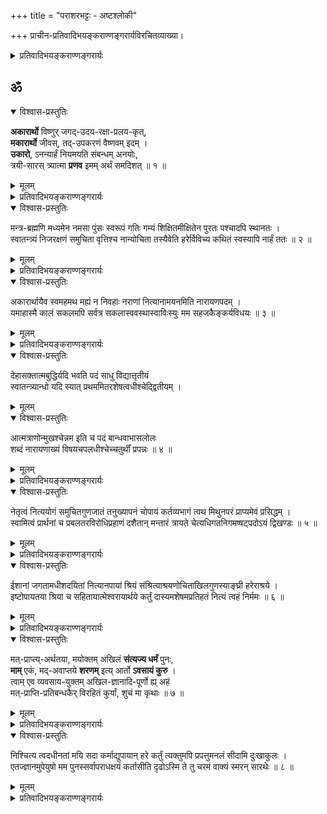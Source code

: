 +++
title = "पराशरभट्टः - अष्टश्लोकी"

+++
प्राचीन-प्रतिवादिभयङ्कराण्णङ्गरार्यविरचितव्याख्या। 

<details><summary>प्रतिवादिभयङ्कराण्णङ्गरार्यः</summary>

वेदान्तदेशिककटाक्षविवृद्धबोधं  
कान्तोपयन्तृमुनिनः करुणैकपात्रम् ।  
वत्सान्ववायम् अनवद्यगुणैर् उपेतं  
भक्त्या भजामि परवादिभयङ्करार्यम् ॥

श्रीपराशरभट्टार्यः  
श्रीरङ्गेशपुरोहितः ।  
श्रीवत्साङ्कसुतः श्रीमान्  
श्रेयसे मेऽस्तु भूयसे ॥

वन्देऽहं घटिकाद्रीशं  
श्रीनिधिं करुणानिधिम् ।  
वाधूलकुलदैवं तं  
सताम् अनवधिं निधिम् ॥

अखिल-चिद्-अचिदीशः श्रीनिवासो दयालुः  
स्व-पद-कमल-युग्म-प्रापकः संश्रितानाम् ।  
निगम-शिखर-गम्यो नित्यम् अ-व्याज-बन्धुर्  
विलसतु मम चित्ते वेङ्कटेशो मुकुन्दः ॥

प्रणम्य देशिकान् सर्वान्  
अष्टश्लोक्या यथाश्रुतम् ।  
अर्थो वैष्णव-दासेन  
बालबोधाय वर्ण्यते ॥

अथ परमकारुणिको भगवान् श्रीपराशरभट्टार्यः  
सकलचेतनोज्जीवनाय सर्ववेदसारतया स्वरूपोपायपुरुषार्थकतया च सदा मुमुक्षुभिरनुसन्धेयस्य रहस्यत्रयस्य सम्प्रदायपरम्पराप्राप्तमर्थं दर्शयितुकामः स्वरूपज्ञानपूर्वकत्वात् अभीष्टोपायप्रवृत्तेः, स्वरूपप्रतिपादनपरं सकलशास्त्ररुचिपरिगृहीतं श्रीमदष्टाक्षरमन्त्रमादौ विवृणोति चतुर्भिः श्लोकैः । अथ द्वाभ्यां द्वयंमूलमन्त्रविवरणरूपं स्वरूपानुरूपोपायपुरुषार्थप्रतिपादनपरं मन्त्ररत्नं, ततो द्वाभ्यां द्वयविवरणरूपं चरमश्लोकं च ।

तत्र सकलवेदसारसङ्ग्रहः प्रणवः, 'प्रणवाद्यास्तथा वेदाः प्रणवे पर्यवस्थिताः । वाङ्मयं प्रणवस्सर्वे तस्मात्प्रणवमभ्यसेत् ।। ‘ओङ्कारप्रभवा वेदा ओङ्कारप्रभवाः स्वराः । ओङ्कारप्रभवं सर्वं जगत् स्थावरजङ्गमम्।। आद्यं तु त्र्यक्षरं ब्रह्म त्रयी यत्र प्रतिष्ठिता । स गुह्योऽन्यस्त्रिवृद्वेदो यस्तं वेद स वेदवित् ।।‘ इत्यादिवचनात् । प्रणवविवरणं मन्त्रशेषः; अकारस्य नारायणपदेन, उकारस्य नमसा, मकारस्य नारपदेन च विशदीकरणात् । मूलमन्त्रविवरणं द्वयम् ; तत्र सङ्ग्रहेणोक्तस्या उपायोपेयस्य द्वये विविच्य प्रतिपादनात् । द्वयविवरणं चरमश्लोकः ; उपायोपेयस्वरूपापेक्षितप्रापकान्तरपरित्यागसर्वपापनिवृत्तय उक्तः तत्राभिधानात्। अतस्सर्वसङ्ग्रहं प्रणवमादौ विवृणोति \-\- अकारार्थो विष्णुरिति ।
</details>

## ॐ
<details open><summary>विश्वास-प्रस्तुतिः</summary>

**अकारार्थो** विष्णुर् जगद्-उदय-रक्षा-प्रलय-कृत्,  
**मकारार्थो** जीवस्, तद्-उपकरणं वैष्णवम् इदम् ।  
**उकारो**, ऽनन्यार्हं नियमयति संबन्धम् अनयोः,  
त्रयी-सारस् त्र्यात्मा **प्रणव** इमम् अर्थं समदिशत् ॥ १ ॥
</details>

<details><summary>मूलम्</summary>

अकारार्थो विष्णुर्जगदुदयरक्षाप्रलयकृत् मकारार्थो जीवस्तदुपकरणं वैष्णवमिदम् ।  
उकारोऽनन्यार्हं नियमयति संबन्धमनयोः त्रयीसारस्त्र्यात्मा प्रणव इममर्थं समदिशत् ॥ १ ॥
</details>

<details><summary>प्रतिवादिभयङ्कराण्णङ्गरार्यः</summary>

जगतां\- लोकानाम्, उदयः – उत्पत्तिः, रक्षा \- संरक्षणं, प्रलयः \- संहारः, तान् करोतीति (जगदुदयरक्षाप्रलयकृत् ) जगदुत्पत्तिस्थितिसंहरकर्तेत्यर्थः । 'यतो वा इमानि भूतानि जायन्ते येन जातानि जीवन्ति, यत्प्रयन्त्यभिसंविशन्ति॥' (तै.भृगु.1-1), 'विष्णोस्सकाशादुद्भूतं जगत् तत्रैव च स्थितम् । स्थितिसंयमकर्ताऽसौ जगतोऽस्य जगच्च सः॥‘ (वि.पु.1-1-31) इत्यादिकमत्र प्रमाणतयानुसन्धेयम् । विष्णुः-विष्लृ-व्याप्तौ इति धातोर्व्युत्पन्नो विष्णुशब्दः व्यापकवस्तुवाची । 'अन्तर्बहिश्च तत्सर्वं व्याप्य नारायणः स्थितः॥' (तै.नारा.2) 'सर्वत्रासौ समस्तं च वसत्यत्रेति वै यतः। ततस्स वासुदेवेति विद्वद्भिः परिपठ्यते ॥‘(वि.पु.1-2-12) इत्यादिकमत्रानुसन्धेयम् । एतादृशो विष्णुरकारार्थः, अकारवाच्य इत्यर्थः । ‘अव-रक्षण गति हिंसादिषु’ इति धातोर्व्युत्पन्नस्य अकारस्य जगत्सृष्ट्यादिकर्ता विष्णुर्वाच्य इति भावः ।

'अ इति ब्रह्म’ , ‘अ इति भगवतो नारायणस्य प्रथमाभिधानम्’ (महाभाष्ये), 'अकारो विष्णुवाचकः', समस्तशब्दमूलत्वादकारस्य स्वभावतः । समस्तवाच्यमूलत्वाद् ब्रह्मणोऽपि स्वभावतः ॥ वाच्यवाचकसम्बन्धस्तयोरर्थात् प्रतीयते॥ (वामनपुराणम्) इत्यादिकमत्रानुसन्धेयम् ।

जीवः – नित्य-मुक्त-बद्धभेदेन त्रिविधचेतनः। मकारार्थः – मकारवाच्य इत्यर्थः। ‘पञ्चविंशोऽयं पुरुषः, पञ्चविंश आत्मा भवति' (यजुरष्टकम् 1.2.47), 'भूतानि च कवर्गेण चवर्गेणेन्द्रियाणि च। टवर्गेण तवर्गेण ज्ञानगन्धादयस्तथा ॥ मनः पकारेणैवोक्तं फकारेण त्वहङ्कृतिः । बकारेण भकारेण महान्प्रकृतिरुच्यते । आत्मा तु स मकारेण पञ्चविंशः प्रकीर्तितः ॥' (पद्मोत्तरपुरणम् 254-25-27), ‘मकारो जीववाचकः’ इत्यादिकमत्रानुसन्धेयम् । वैष्णवम् – विष्णोर्जातम् । इदम् – आत्मवस्तु ।  
तदुपकरणम् \- तस्य विष्णोः जातत्वात् तच्छेषभूतमित्यर्थः । 'सर्वं खल्विदं ब्रह्म,' तज्जलानिति शान्त उपासीत'(छान्दो3-14-1), 'मत्तः सर्वमहं सर्वम्’ इत्यादिकं प्रमाणम् । यद्वा ‘तत् उपकरणं’ इति पदच्छेदः । तत् - मकारवाच्यम्, इदं - चेतनजातं, वैष्णवं – विष्णोस्सम्बन्धि, उपकरणं - शेषभूतम्  
विष्णोश्शेषभूतमित्यर्थः । अथवा मकारार्थः जीवः, तदुपकरणं – तस्य जीवस्य, उपकरणं शेषभूतम्, इदं शुद्धसत्त्व-मिश्रसत्त्व-सत्त्वशून्यभेदेन त्रिविधमचेतनं च, वैष्णवं – विष्णुसंबन्धि, विष्णोश्शेषभूतमित्यर्थः। इति अकारोपरिस्थितलुप्ततादर्थ्यचतुर्थीप्राहेति शेषः । 'पतिं विश्वस्यात्मेश्वरं शाश्वतं शिवमच्युतम् (तै.नारायणोपनिषत्-11), 'स्वत्वमात्मनि सञ्जातं स्वामित्वं ब्रह्मणि स्थितम् । उभयोरेष संबन्धो न परोऽभिमतो मम॥‘ (श्रीविष्णुतत्त्वम्), 'स्वोज्जीवनेच्छा यदि ते स्वसत्तायां स्पृहा यदि । आत्मदास्यं हरेः स्वाम्यं स्वभावं च सदा स्मर ।(विष्णुतत्त्वम्) ‘दासभूतास्स्वतस्सर्वे ह्यात्मानः परमात्मनः । नान्यथा लक्षणं तेषां बन्धे मोक्षे तथैव च ।‘ (हारीतस्मृतिः) इत्यादिकमत्रानुसन्धेयम् ।

**उकारः**  
'तदेवाग्निस्तद्वायुस्तत्सूर्यस्तदु चन्द्रमाः' (तै.नारायणोपनिषत् -2) इत्यादिस्थानप्रमाणेन  
अवधारणार्थक उकारः,  
**अनयोः** - अकारमकारवाच्ययोः परमात्म-जीवात्मनोः,  
**सम्बन्धं** - -शेषशेषिभावरूपसम्बन्धम्,  
**अनन्यार्हम्** – अन्येषां भगवल्-लक्ष्मी-भागवताचार्य-व्यतिरिक्तानाम्,  
**अर्हः** - योग्यः यथा न भवति तथा, नियमयति - अवधारयति । 'ब्रह्माणं शितिकण्ठं च याश्चान्या देवतास्तु स्मृताः । प्रतिबुद्धा न सेवन्ते यस्मात् परिमितं फलम् ।' (भारतम्.मोक्षपर्वम्-116) इत्यादिकमत्रानुसन्धेयम्।

एवं पदार्थमुक्त्वा प्रणवस्वरूपकथनपूर्वकं वाक्यार्थमाह त्रयीति । त्रयीसारः, त्रय्याः \- ऋग्यजुस्सामरूपवेदत्रयस्य, सारः स्थिरांशः त्रीण्यक्षराणि आत्मा स्वरूपं यस्य सः त्र्यात्मा । अकार\-उकार\-मकाररूप इत्यर्थः – प्रणवः \- ओङ्कारः । 'भूरिति ऋग्वेदादजायत, भुव इति यजुर्वेदात्, सुव इति सामवेदात्, तानि शुक्राण्यभ्यतपत्, तेभ्योऽभितप्तेभ्यस्त्रयो वर्णा अजायन्त, अकार उकार मकार इति । तान्येकधा समभवत् तदेतदोमिति ।‘ 'अकारञ्चाप्युकारं च मकारं च प्रजापतिः । वेदत्रयान्निरबृहद्भूर्भुवस्ससुवरितीति च ॥' (मनुस्मृतिः 2-76) इत्यादिकमत्रानुसन्धेयम् । एतादृशः प्रणवः इमं पूर्वोक्तमर्थं चेतनस्य भगवदनन्यार्हशेषत्वरूपमर्थं, समदिशत् सम्यक् प्रत्यपादयदित्यर्थः । 'अकारो विष्णुरित्युक्तो मकारो जीववाचकः । तयोस्तु नित्यसंबन्ध उकारेण प्रकीर्तितः ॥' इत्यादिकमत्रानुसन्धेयम् ।।
</details>



<details open><summary>विश्वास-प्रस्तुतिः</summary>

मन्त्र-ब्रह्मणि मध्यमेन नमसा पुंसः स्वरूपं गतिः गम्यं शिक्षितमीक्षितेन पुरतः पश्चादपि स्थानतः ।  
स्वातन्त्र्यं निजरक्षणं समुचिता वृत्तिश्च नान्योचिता तस्यैवेति हरेर्विविच्य कथितं स्वस्यापि नार्हं ततः ॥ २ ॥
</details>

<details><summary>मूलम्</summary>

मन्त्रब्रह्मणि मध्यमेन नमसा पुंसः स्वरूपं गतिः गम्यं शिक्षितमीक्षितेन पुरतः पश्चादपि स्थानतः ।  
स्वातन्त्र्यं निजरक्षणं समुचिता वृत्तिश्च नान्योचिता तस्यैवेति हरेर्विविच्य कथितं स्वस्यापि नार्हं ततः ॥ २ ॥
</details>

<details><summary>प्रतिवादिभयङ्कराण्णङ्गरार्यः</summary>

(प्रति.) (अवतारिका ) एवं प्रणवं व्याख्यायाथ नमश्शब्दं व्याचष्टेमन्त्रब्रह्मणीति । मन्तारम् \- अनुसन्धातारं, त्रायन्ते \- रक्षन्तीति मन्त्राः । तेषु ब्रह्म मन्त्रब्रह्म, तस्मिन् मन्त्रब्रह्मणि \- मन्त्रश्रेष्ठे, श्रीमदष्टाक्षरे । ‘यथासर्वेषु देवेषु नास्ति नारायणात् परः । तथा सर्वेषु मन्त्रेषु नास्ति चाष्टाक्षरात्परः॥‘ ‘भूत्वोर्ध्वबाहुरद्यात्र सत्यपूर्वं ब्रवीमि वः। हे पुत्रशिष्याः शृणुत नमन्त्रोऽष्टाक्षरात् परः॥’ ‘सर्ववेदान्तसारार्थः संसारार्णवतारकः । गतिरष्टाक्षरोनृणामपुनर्भवकाङ्क्षिणाम्॥’ ‘ऐहलौकिकमैश्वर्यं स्वर्गाद्यं पारलौकिकम् । कैवल्यं भगवन्तं च मन्त्रोऽयं साधयिष्यति॥’ ‘किं तत्र बहुभिर्मन्त्रैः किं तत्रबहुभिर्व्रतैः । नमो नारायणायेति मन्त्रः सर्वार्थसाधकः॥’ ‘ऋचो यजूंषिसामानि तथैवाथर्वणानि च । सर्वमष्टाक्षरान्तःस्थं यच्चान्यदपि वाङ्मयम्॥’ ‘अष्टाक्षरस्तु प्रणवे अकारे प्रणवः स्थितः॥’ इत्यादिकमनुसन्धेयम् ।

मध्ये \- प्रणवनारायणपदयोरन्तराळे भवः मध्यमः, तेन पुरतः अग्रे, ईक्षितेन \- अन्वितेन, प्रणवान्वितेन नमसा सखण्डनमसा, पुंसः । चेतनस्य, स्वरूपं \- शेषत्वरूपस्वरूपं, शिक्षितं \- शोधितं भवति । कथमिति  
चेदुच्यते \-\- ‘ओं नमः’ इति सखण्डनमसः प्रणवान्वये ‘म् आयैव, मः न’ इति योजनायां, जीवः विष्णोरेव शेषभूतः, न स्वात्मनः इत्यर्थबोधनेन स्वशेषत्वनिवृत्त्या स्वरूपं शोधितं भवति । 'योऽन्यथा सन्तमात्मानमन्यथा प्रतिपद्यते । किं तेन न कृतं पापं चोरेणात्मापहारिणा॥’ ‘अनात्मन्यात्मबुद्धिर्या अस्वे स्वमिति या मतिः । 'अविद्यातरुसंभूतं बीजमेतद्विधा स्थितम् इत्यादिकमत्रानुसन्धेयम् । स्थानतः अस्मिन्मन्त्रे नमः इति पदद्वयं तन्त्रोपात्तम्; तत्र एकम् अखण्डम् उपायवाचि ‘नमश्चक्रुः जनार्दनम्’ इत्युपायानुष्ठानप्रकाशकवाक्ये उपायवाचक शरणपदस्थाने नमश्शब्दप्रयोगात्; अन्यत् पुनः सखण्डम् \- स्वार्थत्वनिषेधवाचि; अस्यैव स्थानत्रयान्वयः । एवञ्च सति स्थानतः \- स्वस्थाने, ईक्षितेन\- अन्वितेन, अखण्डनमोऽन्वितेन, (नमसा) सखण्डनमसा, गतिः\- उपायः शिक्षिता । कथमिति चेत् उच्यते ‘नमो नमः रक्षणोपायः-स्वरक्षणे स्वात्मनो न; किन्तु भगवत एवेत्यर्थबोधनेन, स्वरक्षणे स्वान्वयनिवृत्त्या, गतिश्शोधिता भवति। 'अमृतस्यैष सेतुः’(मुण्डकम् 2-2-5), 'भोक्ता भोग्यं प्रेरितारञ्च मत्वा जुष्टस्ततस्तेनामृतत्वमेति’(श्वेताश्वतरम् 1-6) ‘नान्यः पन्था अयनाय विद्यते’,(पुरुषसूक्तम् 17) ‘संसारार्णवमग्नानां विषयाक्रान्तचेतसाम्। विष्णुपोतं विना नान्यत्किञ्चिदस्ति परायणम् ॥’(विष्णुधर्मः 1-59) 'दैवी ह्येषा गुणमयी मम माया दुरत्यया । मामेव ये प्रपद्यन्ते मायामेतां तरन्ति ते ॥’(गीता 7-14) 'संसारसागरं घोरमनन्तक्लेशभाजनम् । त्वामेव शरणं प्राप्य निस्तरन्ति मनीषिणः॥’(जितन्ते 1-4) इत्यादिकमत्रानुसन्धेयम् ।

पश्चात् अन्ते, ईक्षितेन अन्वितेन, काकाक्षिन्यायेन नारायणपदान्वितेन नमसा सखण्डनमसा, गम्यं प्राप्यं, शिक्षितम् । कथमिति चेत्; उच्यते 'नारायणाय नमः इति सखण्डनमसो नारायणपदान्वये, 'नारायणाय सर्वशेषिणे श्रीमते विष्णवे एव सकलविधकैङ्कर्याणि करवाणि; मः न \- मदर्थं न करवाणि इत्यर्थबोधनेन कैङ्कर्ये स्वार्थत्वनिवृत्त्या, गम्यं शोधितं भवति । 'ब्रह्मविदाप्नोति परं',(तै.आ 1) 'सोऽश्नुते सर्वान् कामान् सह ब्रह्मणा विपश्चिता इति,(तै.आ 1) 'एतत्साम गायन्नास्ते’(तै.भृगु. 10-5) 'येन येन धाता गच्छति तेन सह गच्छति'(परमसंहिता) 'छाया वा सत्वमनुगच्छेत्’(परमसंहिता) । 'भवांस्तु सह वैदेह्या गिरिसानुषु रंस्यताम् ।अहं सर्वं करिष्यामि जाग्रतस्स्वपतश्च ते॥'(रामा.अयो.32.27) 'बद्धाञ्जलिपुटा हृष्टा नम इत्येव वादिनः’।(भा.मोक्षपर्व.264.40) इत्यादिकमत्रानुसन्धेयम्। अनेन स्वरूपोपायपुरुषार्थाश्शोधिता इति भावः।

शिक्षणफलमाह \- स्वातन्त्र्यमित्यादि । स्वतन्त्रस्य भावः स्वातन्त्र्यम् स्वाधीनत्वम् । तस्य स्वतत्रत्वेन वेदान्तप्रसिद्धस्य। हरेः 'हञ्-हरणे इतिधातुः । सर्वं स्वार्थतया हरतो विष्णोरेव उचितम् , अन्योचितं न – अन्येषां भगवद्व्यतिरिक्तानाम्, उचितम्-अर्हम् न, अत्र 'सर्वस्य वशी.... सर्वस्येशानः’ ( बृहदारण्यका 6-4-2), ‘सोक्षरः परमः स्वराट्’ ( तै.नारा.2-26) ‘न तस्येशे कश्चन तस्य नाम महद्यशः' (तै.नारा.2-10), 'तमीश्वराणां परमं महेश्वरं तं देवतानां परमं च दैवतम् ’ ( श्वेताश्वतरम् 6–7) ‘रुद्रं समाश्रिता देवा रुद्रो ब्रह्माणमाश्रितः।ब्रह्म मामाश्रितो राजन् नाहं कञ्चिदुपाश्रितः’ इत्यादिकमत्रानुसन्धेयम् ।

निजञ्च तत् रक्षणञ्च\- निजरक्षणम्, चेतनसंरक्षणं इत्यर्थः । (तस्य)सर्वरक्षकत्वेन वेदान्तप्रसिद्धस्य । हरेः \- 'हरिर्हरति पापानि’ इत्युक्तरीत्या स्वाश्रितपापनिवर्तकस्य विष्णोरेव उचितं , अन्योचितं न । ‘येन जातानि जीवन्ति’ (तै.भृगु.1) ‘एष सर्वेश्वरः एष भूताधिपतिः, एष भूतपालः ( भृहदारण्यकम् 6-4-22) 'लक्ष्म्या सह हृषीकेशो देव्या कारुण्यरूपया ।

रक्षकस्सर्वसिद्धान्ते वेदान्तेषु च गीयते ॥' (लक्ष्मीतन्त्रम्) इत्यादिकमत्रानुसन्धेयम्।  
समुचिता – सम्यगुचिता \- शेषत्वस्वरूपानुगुणा, वृत्तिः व्यक्तचतुर्त्युक्तकैङ्कर्यञ्च, तस्य  
सर्वशेषित्वेन वेदान्त\-प्रसिद्धस्य । हरेः\- सर्वं स्ववशे कुर्वतो विष्णोरेवोचिता; अन्योचितं न । 'स कारणं करणाधिपाधिपो न चास्य कश्चिज्जनिता न चाधिपः'(श्वेताश्वत.6-9), 'सर्वेषु देशकालेषु सर्वावस्थासु चाच्युत । किङ्करोऽस्मि हृषीकेश भूयो भूयोऽस्मि किङ्करः॥ इत्यादिकमत्रानुसन्धेयम्। इति-इत्थम्, विविच्य - विभज्य, कथितं-प्रोक्तम्; स्थानत्रयान्वित सखण्डनमसा प्रतिपादितमित्यर्थः । प्रधानार्थमाह स्वस्यापीति । ततः-तस्मात् कारणात्; स्वातन्त्र्यादित्रयस्य भगवत एवोचितत्वादित्यर्थः । स्वस्यापि - परमात्मनः, स्वस्य च, नार्हं - नोचितम्; स्वातन्त्र्यादित्रयमुभयसाधारणं न भवतीत्यर्थः । अत्र, 'अहमपि मम न; भगवत एवाहमस्मि', 'याः काश्चन कृतयो मम न भवन्ति, तासु ममता नास्ति, भगवत एव ताः 'नाहं मम स्वतन्त्रोऽहं नास्मीत्यस्यार्थ उच्यते । न मे देहादिकं वस्तु स शेषः परमात्मनः ॥(भगवच्छास्त्रम्) ‘द्व्यक्षरस्तु भवेन्मृत्युः त्र्यक्षरं ब्रह्मणः पदम् । ममेति द्व्यक्षरो मृत्युः न ममेति च शाश्वतम् ॥ (भारतम् शान्ति. 24-22) इत्यादिकमत्रानुसन्धेयम् । तथा चानन्यार्हशेषत्व-अनन्यशरणत्व अनन्यभोग्यत्वरूपमाकारत्रयं फलितमिति भावः ॥
</details>


<details open><summary>विश्वास-प्रस्तुतिः</summary>

अकारार्थायैव स्वमहमथ मह्यं न निवहाः नराणां नित्यानामयनमिति नारायणपदम् ।  
यमाहास्मै कालं सकलमपि सर्वत्र सकलास्ववस्थास्वाविःस्युः मम सहजकैङ्कर्यविधयः ॥ ३ ॥
</details>

<details><summary>मूलम्</summary>

अकारार्थायैव स्वमहमथ मह्यं न निवहाः नराणां नित्यानामयनमिति नारायणपदम् ।  
यमाहास्मै कालं सकलमपि सर्वत्र सकलास्ववस्थास्वाविःस्युः मम सहजकैङ्कर्यविधयः ॥ ३ ॥
</details>

<details><summary>प्रतिवादिभयङ्कराण्णङ्गरार्यः</summary>

(प्रति०) इत्थम् श्लोकद्वयेन प्रणवनमसी व्याख्याय, अथ स्वानुसन्धानेन तदर्थानुवादपूर्वकं नारायणपदार्थमाह – ‘अहम्, अकारार्थायैव \- अकारवाच्यस्य विष्णवे एव; स्वम् – शेषभूतः’, इति प्रणवार्थानुवादः । ‘अथ\-अनन्तरम्, अहं मह्यं न मम शेषभूतो न भवामि इति नमश्शब्दार्थानुवादः। नारायणपदम् \- 'रिङ्\-क्षये इति धातोर्व्युत्पन्नः रशब्दः क्षयिष्णुवाची । राः क्षयिष्णवो न भवन्ति इति नराः\-नित्याः। नराणां समूहाः नाराः। ते च ज्ञानानन्दामलत्वादयः, ज्ञानशक्त्यादयः, वात्सल्यसौशील्यादयश्च। दिव्यात्मगुणाः, दिव्यमङ्गलविग्रहः,कान्तिसौकुमार्यादयः,दिव्यमङ्गलविग्रहगुणाः,दिव्यभूषणानि, दिव्यायुधानि, दिव्यमहिष्यः, नित्यसूरयः, छत्रचामरादि\-परिचरणसाधनानि, द्वारपालकाः, गणाधिपाः, मुक्ताः, परमाकाशः, मूलप्रकृतिः, बद्धात्मानः, कालः, महदादिविकाराः, अण्डानि, अण्डान्तर्गतदेवादिपदार्थाश्च । अत्र ज्ञानादिकालान्ताः स्वरूपतो नित्याः। महदादयः प्रवाहतो नित्याः । स्वरूपतो नित्यं नाम सत्त्वे सति, उत्पत्तिविनाशात्यन्ताभावत्वम् । प्रवाहतो नित्यं नाम उत्पत्तिविनाशयोगित्वे सत्येव पूर्वनामरूपानन्यथा\-\-भाववत्त्वम् । अयनम् \- ‘इण-गतौ’ इत्यस्माद्धातोः उत्पन्नः अयनशब्दः, ईयते इत्ययनमिति कर्मणि व्युत्पत्त्या प्राप्यवाची । ईयते अनेन इति करणव्युत्पत्त्या प्रापकवाची । इयन्त्यस्मिन्नित्ययनम् इत्यधिकरणव्युत्पत्त्या आधारवाची। नाराणामयनं प्राप्यं प्रापकमाधारश्च नारायणः इति तत्पुरुषः। अनेन परत्वं फलितम् । नाराः अयनम् आधारो यस्य सः नारायणः इति बहुव्रीहिः । अनेन अन्तर्यामित्वसौलभ्ये फलिते । ईदृशं नारायणपदं नराणां नित्यानां, निवहाः-समूहाः, अयनम्-प्राप्यम्, प्रापकम्, आधारश्च इति, यम्-विष्णुम्, आह । अत्र बहुव्रीहिसमासे ‘यस्य’ इति शेषपूरणम् । तत्पुरुषसमासे ‘निवहाः’ इत्यत्र – ‘निवहानाम्’ इति विभक्तिपरिणामः कार्यः । 'अन्तःप्रविष्टश्शास्ता जनानां सर्वात्मा' (तै.आर.3-2), 'अन्तर्बहिश्च तत्सर्वं व्याप्य नारायणः स्थितः' (तै.ना.11), 'यस्मिन् द्यौः पृथिवी चान्तरिक्षमोतं प्रोतं मनस्सह प्राणैश्च सर्वैः'(मुण्ड.2-2-4), ‘ईश्वरस्सर्वभूतानां हृद्देशेऽर्जुन तिष्ठति । भ्रामयन् सर्वभूतानि यन्त्रारूढानि मायया॥, (गीता.18-61) 'सर्वस्य चाहं हृदि सन्निविष्टः मत्तः स्मृतिर्ज्ञानमपोहनं च (गीता.15-15)प्रोतं सूत्रे मणिगणा इव’ (गीता.7-7), 'नारस्त्विति सर्वपुंसां समूहः परिकीर्तितः । गतिरालम्बनं तस्य तेन नारायणः स्मृतः’ (पाद्मोत्तरम्), ‘नारो नराणां सङ्घातस्तस्याहमयनं गतिः’ । तेनास्मि मुनिभिर्नित्यं नारायण इतीरितः ॥ नराज्जातानि तत्त्वानि नाराणीति विदुर्बुधाः। तान्येव चायनं तस्य तेन नारायणः स्मृतः॥‘ आपो नारा , प्रोक्ता आपो वै नरसूनवः । तान्येव चायनं तस्य तेन नारायणः स्मृतः ॥', 'ज्ञानादयो गुणा रूपं लक्ष्मीर्नित्यानपायिनी । भूमिनीलादयो देव्या शेषाद्या नित्यसूरयः ॥ तद्धाम परमं कालः पुरुषः प्रकृतिस्तथा । महदादिधरान्तानि सप्त चावरणान्यपि । ब्राह्ममण्डं तदन्तस्था लोकाश्च सचराचराः । एवमण्डान्यनन्तानि तत्सर्वं नारमुच्यते । नाराणामयनं वासः ते च तस्यायनं सदा । परमा च गतिस्तेषां नाराणामात्मनां सदा ॥ अतो नारायणो नाम हेतुभिर्दर्शितः परः।‘ इत्यादिकमत्रानुसन्धेयम् । अस्मै - नारायणाय, सकलं कलं - सर्वेषु कालेषु, अत्यन्तसंयोगे द्वितीया। सर्वत्र - सर्वेषु देशेषु, सकलास्ववस्थासु - स्थितिगमनशयनादिसकलदशास्वपि, मम - स्वरूपज्ञानवतो मे, सहजकैङ्कर्यविधयः - सह जायन्ते इति सहजाः, स्वाभाविकाः. किङ्करस्य कर्माणि - कैङ्कर्याणि; तेषां विधयः – अनुष्ठानानि । अविःस्युः-अविद्याकर्मादिरूपप्रतिबन्धकनिवृत्तौ सत्याम् आविर्भवन्तीत्यर्थः'सर्वावस्थोचिताशेषशेषतैकरतिस्तव। भवेयं पुण्डरीकाक्ष त्वमेवैवं कुरुष्व माम्॥' इत्यादिकमत्रानुसन्धेयम् ॥ ( श्रीरङ्गगद्ये उदाहृतः कश्चित् ऐतिहासिकः श्लोकः ) तथा च प्रणवे शेषत्वम्, नमसि पारतन्त्र्यम्, नारायणपदे कैङ्कर्यं च उक्तमिति भावः ॥
</details>



<details open><summary>विश्वास-प्रस्तुतिः</summary>

देहासक्तात्मबुद्धिर्यदि भवति पदं साधु विद्यात्तृतीयं   
स्वातन्त्र्यान्धो यदि स्यात् प्रथममितरशेषत्वधीश्चेद्द्वितीयम् ।  
</details>

<details><summary>मूलम्</summary>

देहासक्तात्मबुद्धिर्यदि भवति पदं साधु विद्यात्तृतीयं   
स्वातन्त्र्यान्धो यदि स्यात् प्रथममितरशेषत्वधीश्चेद्द्वितीयम् ।  
</details>


<details open><summary>विश्वास-प्रस्तुतिः</summary>

आत्मत्राणोन्मुखश्चेन्नम इति च पदं बान्धवाभासलोलः   
शब्दं नारायणाख्यं विषयचपलधीश्चेच्चतुर्थीं प्रपन्नः ॥ ४ ॥
</details>

<details><summary>मूलम्</summary>

आत्मत्राणोन्मुखश्चेन्नम इति च पदं बान्धवाभासलोलः   
शब्दं नारायणाख्यं विषयचपलधीश्चेच्चतुर्थीं प्रपन्नः ॥ ४ ॥
</details>

<details><summary>प्रतिवादिभयङ्कराण्णङ्गरार्यः</summary>


(प्रति०) एवं श्लोकत्रयेण मन्त्रार्थान् प्रदर्श्य, अथ प्रपन्नस्यप्रामादिकदेहात्मभ्रमादिदोषप्रसङ्गाय तदनुसन्धानम् आवश्यकमित्याशयेनाह । (देहेति) प्रपन्नः \- शरणागतः, देहे – शरीरे, आसक्ता \- लग्ना आत्मेति बुद्धिः यस्य सः, देहासक्तात्मबुद्धिः \- देहात्मभ्रमवान्, भवति यदि \- स्याच्चेत्, तदा (तृतीयं पदम्) अत्र पदशब्दः तदर्थपरः ‘वेदवित्’ इत्याद्यौ वेदशब्दवत् । तृतीयम् \- प्रणवे तृतीयं पदम् । ‘मन\-ज्ञाने’, ‘मदि\-हर्षे’, ‘मनु\-अवबोधने’, ‘मसि\-परिमाणे’ इति धातुभ्यो व्युत्पन्नम् । जडत्वा\-चेतनत्व\-स्थूलत्व\- दुःखरूपत्वादि विशिष्ट\-देहविलक्षण\-ज्ञानानन्दस्वरूपत्व\-ज्ञानानन्दगुणकत्वाणुत्वविशिष्टवस्तुप्रतिपादकं मकारम् । साधु \- सम्यक् । विद्यात् \- जानीयात्; सदा अनुसन्दधीतेत्यर्थः। तथा च, मकारार्थानुसन्धानेन आत्मस्वरूपस्य देहादिविलक्षणत्वप्रतीत्या, देहात्मभ्रमो निवर्तते इति भावः। स्वातन्त्र्यान्धः \-स्वातन्त्र्येण स्वाधीनताबुद्ध्या, अन्धः तिरोहितभगवच्छेषत्वस्वरूपः । स्याद्यदि \- तदा, प्रथमम् \- प्रणवे आद्यं पदम् । 'अव-रक्षणगतिहिंसादिषु इति धातोर्व्युत्पन्नम् । सर्वकारणत्व-सर्वरक्षकत्व-सर्वसंहारकत्व-लक्ष्मीपतित्व-  
सर्वशेषित्व-सर्वकल्याणगुणात्मकत्वविशिष्ट-विष्णुप्रतिपादकं, लुप्ततादर्थ्यचतुर्थीकम्, अकारम् ।(साधु विद्यात्) तथा च अकारार्थानुसन्धानेन, 'सर्वप्रकारेणापि भगवतः शेषित्वम्, स्वस्य तच्छेषत्वम्’ इति प्रतीत्या,  
स्वात्मैकशेषत्वरूप-स्वातन्त्र्यभ्रमो निवर्तत इति भावः ।

इतरशेषत्वधीश्चेत् इतरेषाम् भगवल्लक्ष्मीभागवताचार्यव्यतिरिक्तानाम्, शेषः \- इतरशेषः, तस्य भावः तत्त्वम्; तस्मिन् धीः\-बुद्धिः यस्य सः, तथोक्तश्चेत्; तदा, द्वितीयम् \- प्रणवे द्वितीयम्, अवधारणार्थकम्, अकारान्वितम् उकारम् । साधु विद्यात्, तथा च, उकारार्थानुसन्धानेन, परमात्मजीवात्मनोः शेषशेषिभावरूप- -सम्बन्धस्यानन्यार्ह--तत्वप्रतीत्या, इतरशेषत्वभ्रमो निवर्तत इति भावः ।

किञ्च, आत्मत्राणोन्मुखः – आत्मनः\-स्वस्य, त्राणे\-रक्षणे, उन्मुखः\-उद्युक्तः, साधनान्तरानुष्ठानदृष्टिः स्याच्चेत् । तदा, नम इति पदम् अनन्यशरणत्वप्रतिपादकं सखण्डनमोऽन्वितम् अखण्डनमःपदम्, साधु विद्यात् तथा च नमः\-पदार्थानुसन्धानेन, ‘भगवानेव मम रक्षकः, नाहम्’ इति प्रतीत्या, साधनान्तरेभ्यो निवर्तत इति भावः । (बान्धवाभासलोलः) – बन्धव एव बान्धवाः, बान्धवा इव आभासन्ते प्रतीयन्ते इति बान्धवाभासाः, आपद्यरक्षकाः, सम्बन्धि सर्वस्वापहारिणः, शरीरसम्बन्धिनः, तेषु लोलः आसक्तश्चेत् तदा, नारायणाख्यम् नारायण इति आख्या\-प्रसिद्धिः यस्य तम्, शब्दम् \- तत्पुरुषसमासे कर्मिणि व्युत्पन्नेन अयन पदेन, 'माता पिता भ्राता निवासश्शरणं सुहृद्गतिर्नारायणः'(सुबाल-6) इत्याद्युक्तरीत्या भगवतो निरुपाधक-सकलविध-- -बन्धुत्वप्रभृतिसर्वविधप्राप्यत्वप्रतिपादकं नारायणशब्दम्। साधु विद्यात्, तथा च, नारायणशब्दार्थानुसन्धानेन, 'मम भगवानेव निरुपाधिकसकलविधबन्धुः, अन्ये सोपाधिका बान्धवाः इति प्रतीत्या देहानुबन्धिसोपाधिक- -बान्धवाभासेषुलौल्यं निवर्तत इति भावः ।

विषयचपलधीश्चेत् \- विषयेषु विहितनिषिद्धभेदभिन्नेषु शब्दस्पर्शादिषु, चपला\-साभिलाषा, धीः\-बुद्धिः, यस्य सः, तथोक्तश्चेत् , तदा, चतुर्थीम् \- नारायणपदोपरि स्थिताम्, गुणानुभवजनितप्रीतिकारिताशेषाव-  
स्थोचिताशेष-शेषतैकरतिरूपनित्यनिरवद्यनिरतिशयभोग्यभगवत्कैङ्कर्यप्रार्थना-प्रकाशिकाम्, सखण्ड-नमः पदान्विताम्, व्यक्तचतुर्थीम् । साधु विद्यात् तथा च, व्यक्तचतुर्थ्यर्थानुसन्धानेन, 'तदुक्तं कैङ्कर्यं भगवत एव, न मम’ इति नमसा स्वात्मपरमात्मोभयातिशयाधानयोग्येऽपि कैङ्कर्ये स्वार्थत्वे निराकृते, केवलं  
स्वार्थतया अत्यन्तस्वरूपविरुद्धस्य विषयान्तरस्य निवृत्तिः कैमुतिकन्यायसिद्धेति भगवदेकातिशयाधायक\- -कैङ्कर्येतरभोगराहित्यलक्षणानन्यभोग्यत्वस्य अर्थात्प्रतीत्या, तदितरसुकलवस्तुजनकपरिणतिविरह दुःखबहुळ-  
चञ्चलहेयसकलविषयविमुखो भवतीति भावः । 'प्राप्यस्य ब्रह्मणो रूपं प्राप्तुश्च प्रत्यगात्मनः । प्राप्त्युपायं फलं प्राप्तेस्तथा प्राप्तिविरोधि च ॥ वदन्ति कला वेदास्सेतिहासपुराणकाः । मुनयश्चमहात्मानो वेदवेदान्तपारगाः॥'(वृद्धहारीतस्मृतिः 8-141) इत्युक्तप्रकारेण सकलवेदशस्त्राणामर्थपञ्चकप्रतिपादकत्वात् तत्सङ्ग्रहे मूलमन्त्रेऽपि 'प्रणवेन जीवस्वरूपम्, अखण्डनमसा उपायस्वरूपम्, सखण्डनमसि षष्ठ्यन्तमकारेण विरोधिस्वरूपम्, नरायणेन परस्वरूपम्, व्यक्तचतुर्थ्या फलस्वरूपम्’ इत्येवमर्थपञ्चकप्रतिपादनं वेदितव्यम् । 'पिता च रक्षकश्शेषी भर्ता ज्ञेयो रमापतिः । स्वाम्याधारो ममात्मा च भोक्ता चाद्यमनूदितः॥'(नवविधसम्बन्धाख्यरहस्यग्रन्थः) इत्युक्तप्रकारेण कारणत्ववाचिना अकारेण पितृत्वम्, रक्षकत्ववाचिना अकारेण रक्षकत्वम्, लुप्तचतुर्थ्या अर्थाच्छेषत्वप्रतिव्याख्यात्रययुता व्यक्तचतुर्थ्या फलस्वरूपम् इत्येवमर्थपञ्चकप्रतिपादनं  
परस्वरूपम्, सम्बन्धितया शेषित्वम्, अनन्यार्हत्ववाचिना उकारेण भार्यात्वप्रतिसम्बन्धितया भर्तृत्वम्, ज्ञातृत्ववाचिना मकारेण तत्प्रतिसम्बन्धितया ईश्वरज्ञेयत्वम्, नारायणपदे तत्पुरुषसमासेन स्वामित्वम्, आधारत्वञ्च, बहुव्रीहिसमासेन अन्तर्यामित्वरूपमात्मत्वम्, व्यक्तचतुर्थ्या कैङ्कर्यरूपभोगे नमसा स्वात्मनो भोक्तृत्वनिरासेन अर्थात् भोक्तृत्वं भगवत एवोक्तम् – इत्येवं मूलमन्त्रे नवविधसम्बन्धाः, प्रतिपादिता इति वेदितव्यम्, विस्तरस्तु प्राचीननिबन्धनेषु द्रष्टव्यः ॥
</details>


<details open><summary>विश्वास-प्रस्तुतिः</summary>

नेतृत्वं नित्ययोगं समुचितगुणजातं तनुख्यापनं चोपायं कर्तव्यभागं त्वथ मिथुनपरं प्राप्यमेवं प्रसिद्धम् ।  
स्वामित्वं प्रार्थनां च प्रबलतरविरोधिप्रहाणं दशैतान् मन्तारं त्रायते चेत्यधिगतनिगमष्षट्पदोऽयं द्विखण्डः ॥ ५ ॥
</details>

<details><summary>मूलम्</summary>

नेतृत्वं नित्ययोगं समुचितगुणजातं तनुख्यापनं चोपायं कर्तव्यभागं त्वथ मिथुनपरं प्राप्यमेवं प्रसिद्धम् ।  
स्वामित्वं प्रार्थनां च प्रबलतरविरोधिप्रहाणं दशैतान् मन्तारं त्रायते चेत्यधिगतनिगमष्षट्पदोऽयं द्विखण्डः ॥ ५ ॥
</details>

<details><summary>प्रतिवादिभयङ्कराण्णङ्गरार्यः</summary>

(प्रति०) एवं चतुश्लोक्या मूलमन्त्रं व्याख्याय, अथ तद्विवरणभूतम्, आचार्यरुचिपरिगृहीतम् अनुष्ठानप्रकाशकं मन्त्ररत्नं श्लोकद्वयेन व्याचक्षाणस्तत्र प्रथमश्लोकेन तस्य पदार्थानाह\- नेतृत्वमिति।

‘णीञ्\-प्रापणे इति धातुः। नयतीति नेत्री, तस्याः भावः\- नेतृत्वम् । पुरुषकारत्वम्। अयं श्रीशब्दार्थः ‘आकिञ्चन्यैकशरणाः केचिद्भाग्याधिकाः पुनः। मत्पादाम्भोरुहद्वन्द्वं प्रपद्य प्रीतमानसाः।। लक्ष्मीं पुरुषकारत्वे वृतवन्तो वरानन।'(पाञ्चरात्रम्) इत्यादिकमत्रानुसन्धेयम् । नित्ययोगम् \- नित्यश्चासौ योगश्च \-नित्ययोगः; तं नित्ययोगम् \- नित्यसंश्लेषम् । अयं मतुप् प्रत्ययार्थः। 'नित्यैवैषा जगन्माता विष्णोः श्रीरनपायिनी'(विष्णुपुराणम् 1-8-17), 'मम सर्वात्मभूतस्य नित्यैवैषाऽनपायिनी इत्यादिकमत्रानुसन्धेयम् । समुचितगुणजातम् - सम्यगुचिताः समुचिताः; आश्रयणोचिताः इत्यर्थः। ते च ते गुणाश्च; तेषां जातम् समूहम्। आश्रयणसौकर्यापादकाश्रितकार्यापादक-वात्सल्य-स्वामित्व-सौशील्य-सौलभ्य- ज्ञान-शक्ति-पूर्ति- प्राप्तिगुणसमूहम् इत्यर्थः। अयं नारायणशब्दार्थः।

तत्र वात्सल्यं \- दोषभोग्यत्वम् । स्वामित्वं – स्वव्यतिरिक्तवस्तुषु स्वकीयत्वाभिमानः। सौशील्यम्\- महतो मन्दैस्सह नीरन्ध्रेण संशलेष\- स्वभावत्वम्। सौलभ्यं \- सकलमनुजनयनविषयत्वम्। एते चत्वारो गुणाः  
आश्रयणसौकर्यापादकाः। ज्ञानं\- चेतनस्य निवर्तनीयानिष्ट\-प्रापणीयेष्ट\-परिज्ञानोपयोगी, सर्वदा सर्वविषयापरोक्षा वभासः। शक्तिः–नित्यसंसारिणो नित्यसूरिपरिषत्सङ्घटनोपयोग्यघटितघटनासामर्थ्यम्। पूर्तिः अवाप्तसमस्त\- \-कामत्वम् । ओराप्तिः – निरुपाधिकशेषत्वरूपसम्बन्धः ।‘शेषित्वं नाम स्वशेषभूतसमस्तवस्त्वाहितातिशया\- \-धायकत्वम् इति, तस्य स्वामित्वाद्भेदः । एते चत्वारो गुणाः आश्रितकार्यापादकाः । तनुख्यापनम् तनोः\- दिव्यमङ्गळविग्रहस्य, ख्यापनं\- प्रकाशनञ्च। चरणशब्दः तनूपलक्षक इत्यर्थः । अयं चरणशब्दार्थः अवाप्त-एते चत्वारो गुणाः विदधाति पूर्वं यो वै वेदांश्च प्रहिणोति तस्मै। तं हि देवमात्मबुद्धिप्रसाद 'मामेकञ्च श्रिया युक्तं भक्तियुक्तो नरोत्तमः। द्वयेन मन्त्ररत्नेन मत्प्रियेण वाचकः॥' इत्यादिकमत्रानुसन्धेयम् । कर्तव्यभागं तु-कर्तुं योग्यः कर्तव्यः, स चासौ भागश्च, तम् अध्यवसायात्मकम्, अधिकारिचेतनकर्तव्यांशं च । अयं ‘प्रपद्ये’ इत्यस्यार्थः।

अथ इति \- उत्तरखण्डव्याख्यानारम्भे । मिथुनपरं \- मिथुनं, परं प्रधानं यस्य, तत् मिथुनपरम्, लक्ष्मी\- \-नारायणाख्यद्वन्द्वरूपमित्यर्थः। अथ वा, मिथुनं च तत्परं चेति कर्मधारयः; मिथुनं \- लक्ष्मीनारायणरूपं, परम् \- प्राप्यान्तरादुत्कृष्टमित्यर्थः। एवम् \- मिथुनपरत्वेन प्रसिद्धम्। 'भवांस्तु सह वैदेह्या गिरिसानुषु रंस्यताम् । अहं सर्वं करिष्यामि जाग्रतस्स्वपतश्च ते ॥‘(रामा.अयो. 31-27) इत्यादि प्रमाणसिद्धम् । प्राप्यम् -प्राप्तुं योग्यम्- गम्यम्। अयम् उत्तरखण्डस्थ-श्रीमच्छब्दार्थः । स्वामित्वं - शेषित्वम्। अयं नारायणशब्दार्थः । प्रार्थनां – सर्वदेश-सर्वकाल-सर्वावस्थोचित-सकलविधकैङ्कर्याणि करवाणीत्येवंरूपां कैङ्कर्यप्रार्थनाम् । अयं चतुर्थ्यर्थः । प्रबलतरविरोधिप्रहाणम् – अतिशयेन प्रबलौ प्रबलतरौ, तौ च तौ विरोधिनौ च, प्रबलतरविरोधिनौ । 'अहं भोक्ता, ममायं भोगः इत्येवंरूपाहङ्कारममकारौ। तयोः प्रहाणम् सवासनानिवृत्तिञ्च। अयं, नमश्शब्दार्थः। अत्र अविद्याकर्मवासनारुचिप्रकृतिसम्बन्धनिवृत्तिरप्यसिद्धा; तया विना उक्ताहङ्कारममकारनिवृत्तेरसम्भवात् ।

एतान् \- पूर्वोक्तान्, दश दशसंख्याकान् अर्थान्, मन्तारम् अनुसन्धातारम्, त्रायते च रक्षत्येव इति। षट्पदः \- षट् पदानि यस्य स तथोक्तः। अनेन पूर्वखण्डे 'श्रीमन्नारायण’ इत्येतत्सम्बुद्ध्यन्तं पृथक्पदमिति पक्षोऽपि निरस्तः। तदानीं 'तव’ इत्यध्याहारप्रसङ्गात् । द्विखण्डः – द्वौ खण्डौ\- अंशौ यस्य सः, द्विखण्डः \- द्विवाक्यः। अनेन प्रणवं विनापि मन्त्ररत्नस्य वाक्यद्वयात्मकत्वेन द्वयत्वं सूचितम् । अयम् द्वयाख्यो मन्त्रः। अधिगतनिगमः \- अधिगतः \- प्राप्तः, निगमः \- वेदः येन सः अधिगतनिगमः, कठवल्याद्युपनिषत्\- \-प्रतिपाद्य इत्यर्थः । तथा च श्रूयते कठवल्यां\- 'सत्यं तद्द्वयं सकृदुच्चारो भवति’ इति। एतद्द्वयार्थस्वरूपं श्वेताश्वतरे श्रूयते\- 'यो ब्रह्मणां विदधाति पूर्वं यो वै वेदांश्च प्रहिणोति तस्मै ।तं ह देवात्मबुद्धिप्रसादं मुमुक्षुर्वै शरणमहं प्रपद्ये ॥' इति । अत्र पाद्मे ब्रह्माणं प्रति हरिवचनम् – 

> ‘ममेकं च श्रिया युक्तं  
भक्तियुक्तो नरोत्तम ।  
द्वयेन मन्त्ररत्नेन  
मत्प्रियेण भजेत्सदा ॥,  
'अचिरान् मन्त्रप्रसादेन  
मल्लोकञ्च स गच्छति ।  
दुर्वृत्तो वा सुवृत्तो वा  
मूर्खः पण्डित एव वा।'  
'लक्ष्मीशं मां सुरेशेशं  
द्वयेन शरणं गतः ।  
मल्लोकम् अचिराल्लब्ध्वा  
मत्सायुज्यं स गच्छति ॥',  
'पुरा मन्त्रद्वयं ब्रह्मन्  
विष्णुलोके महापुरे।  
तस्मिन्नन्तःपुरे लक्ष्म्यै  
मया दत्तं सनातनम्।।',  
'लक्ष्म्या लक्ष्यं लब्धं त्वया चैव मन्त्ररत्नं द्वयं विभो' 

इत्यादिवचनशतमत्रानुसन्धेयम् ।
</details>


<details open><summary>विश्वास-प्रस्तुतिः</summary>

ईशानां जगतामधीशदयितां नित्यानपायां श्रियं संश्रित्याश्रयणोचिताखिलगुणस्याङ्घ्री हरेराश्रये ।  
इष्टोपायतया श्रिया च सहितायात्मेश्वरायार्थये कर्तुं दास्यमशेषमप्रतिहतं नित्यं त्वहं निर्ममः ॥ ६ ॥
</details>

<details><summary>मूलम्</summary>

ईशानां जगतामधीशदयितां नित्यानपायां श्रियं संश्रित्याश्रयणोचिताखिलगुणस्याङ्घ्री हरेराश्रये ।  
इष्टोपायतया श्रिया च सहितायात्मेश्वरायार्थये कर्तुं दास्यमशेषमप्रतिहतं नित्यं त्वहं निर्ममः ॥ ६ ॥
</details>

<details><summary>प्रतिवादिभयङ्कराण्णङ्गरार्यः</summary>


(प्रति०) एवं मन्त्ररत्नस्य पदानुक्त्वा, अथ पद्यानुवादपूर्वकं, वाक्यार्थमाह – ईशानामिति । जगतां \- लोकानाम्, ईशानां \- नियन्त्रीम्, अधीशदयिताम् \- अधिक ईशो नियन्ता, अधीश्वरः सर्वेश्वरः, तस्य,  
दयिताम्-वल्लभाम्, अनेन विशेषणद्वयेन, पुरुषकारत्वोपयोगि श्रयमाणचेतने वात्सल्यम्,श्रीयमाणे भगवति वाल्लभ्यञ्च सूचितम् । 'अस्येशाना जगतो विष्णुपत्नी (नीलासुक्तं), 'ह्रीश्च ते लक्ष्मीश्च पत्न्यौ (उत्तरनारायणम्-5), 'ईश्वरीं सर्वभूतानाम्’ (श्रीसूक्तम्-9), 'त्वं माता सर्वलोकानां देवदेवो हरिः पिता। त्वयैतद् विष्णुना चाम्ब जगद्व्याप्तं चराचरम् ॥’(विष्णुपुराणम् 1-9-126), इत्यादिकमत्रानुसन्धेयम् । नित्यानपायाम् अपायः विश्लेषः। न विद्यते अपायो यस्यास्सा अनपाया, नित्यम् अनपाया नित्यानपाया, ताम् । अथवा अपायस्याभावो अनपायः, नित्यमनपायो यस्यास्ताम्, नित्यानपायाम्, नित्यसंश्लिष्टामित्यर्थः । श्रियं-‘श्रिञ्-सेवायाम्, शृ-श्रवणे, शृ-हिंसायाम्, शृ-विस्तारे’ इति धातुभ्यः षोढा व्युत्पन्नः श्रीशब्दः । तत्र ‘श्रिञ्-सेवायाम्’ इति धातोः 'श्रीयते चेतनैरिति श्रीः इति कर्मणि व्युत्पत्त्या, सापराधचेतनाश्रयणोपयोगि वात्सल्यादिकमुक्तम्। 'श्रयते भगवन्तमिति श्रीः' इति कर्तरि व्युत्पत्त्या स्वतन्त्रभगवदावर्जनहेतुभूतवाल्लभ्यादिकमुक्तम् । 'शू-श्रवणे इति धातोः 'शृणोत्याश्रितविज्ञापनमिति श्रीः इति कर्तरि व्युत्पत्त्या, स्वाश्रितविज्ञाप्यमानकार्यश्रवणमुक्तम् । 'श्रावयति विमुखान् हितमिति श्रीः’ इति णिच्प्रत्ययार्थगर्भशृधातोरेव कर्तरि व्युत्पत्त्या, विमुखचेतनानामपि हितोपदेष्टुत्वम् उक्तम् । 'शृ-हिंसायाम् इति धातोः 'शृणाति - हिनस्ति, आश्रितदोषानिति श्रीः’ इति कर्तरि व्युत्पत्त्या, आश्रितदोषनिवर्तकत्वमुक्तम् । 'शृ-विस्तारे' इति धातोः 'शृणाति - विस्तारयति, गुणैः आश्रितानिति श्रीः' इति कर्तरि व्युत्पत्त्या, आश्रितगुणवर्धकत्वम् उक्तम् । एवं षोढा व्युत्पन्नः श्रीशब्दः लक्ष्म्याः प्रथमाभिधानम्। 'शृणाति निखिलान् दोषान् शृणाति च गुणैर्जगत् । श्रीयते चाखिलैर्नित्यम् श्रयते च परं पदम् ॥’(अहिर्बुध्न्यसंहिता) ‘श्रयन्तीं श्रीयमाणाञ्च शृणतीं शृण्वतीमपि ।'(अहिर्बुध्न्यसंहिता) इत्यादिकमत्रानुसन्धेयम् ।

एतादृशीं श्रियम् \- भगवत्प्रधानमहिषीम् । संश्रित्य\-सम्यगाश्रित्य, मातृत्वप्रयुक्तवात्सल्याऽतिरेकात् अव्यवधानेन पुरुषकारतया शरणं प्रपद्येत्यर्थः। \- व्याख्यात्रययुता आश्रयणोचिताखिलगुणस्य आश्रयणस्य शरणवरणस्य, उचिताः\-अनुगुणाः, अखिलाः\-समस्ताः, गुणाः वात्सल्यादयो यस्य, तथोक्तस्य । आश्रयण\- \-सौकर्यापादकाश्रितकार्यापादकवात्सल्य\-स्वामित्व\-सौशील्य\-सौलभ्य\-ज्ञान\-शक्ति\-प्राप्ति\-पूर्तिगुणशालिनः। हरेः आश्रितदुरित\-निवर्तकस्य भगवतः, अङ्घ्री चरणौ । इष्टोपायतया \- इष्टस्य अभीष्टफलस्य, उपायतया\- साधनत्वेन । यद्वा, इष्टश्चासावुपायश्च, तस्य भावस्तत्ता; तया सुखरूपसाधनत्वेन । आश्रये \- प्रपद्ये, अध्यवस्यामीत्यर्थः । अयं पूर्वखण्डार्थः ।

श्रिया च-लक्ष्म्या च । शरणवरणकाले फुरुषकारभूतया लक्ष्म्या  
चेत्यर्थः । सहिताय \- संश्लिष्टाय, आत्मनामीश्वरः\-आत्मेश्वरः, तस्मै \-आत्मेश्वराय, सर्वशेषिणे नारायणाय, अहं तु \- स्वीकृतसिद्धोपायस्संसारि\- विलक्षणोऽहम् । निर्ममः-'अहं भोक्ता, ममायं भोगः’ इत्येवंरूपाहङ्कार- -ममकाररहितस्सन् । 'आत्मात्मीयपदार्थस्था या स्वातन्त्र्यस्वतामतिः । मे नेत्येव समीचीनबुद्ध्या साsत्र निवार्यते ।।' इत्यादिकमत्रानुसन्धेयम् । न विद्यते शेषं यस्मिन तत्, अशेषम् - सकलविधम्, प्रतिहतं न भतीति-अप्रतिहतम्, निर्विघ्नम्; सर्वदेशसर्वकालोचितमिति यावत् । नित्यम्-सर्वावस्थोचितम्, दास्यम् - दासस्य कर्म - कैङ्कर्यम्, कर्तुम् - आचरितुम्, अर्धये - प्रार्थये, अयमुत्तरखण्डार्थः ।
</details>


<details open><summary>विश्वास-प्रस्तुतिः</summary>

मत्-प्राप्त्य्-अर्थतया, मयोक्तम् अखिलं **संत्यज्य धर्मं** पुनः,  
**माम्** एकं, मद्-अवाप्तये **शरणम्** इत्य् आर्तो **ऽवसायं कुरु** ।  
त्वाम् एव व्यवसाय-युक्तम् अखिल-ज्ञानादि-पूर्णो ह्य् अहं  
मत्-प्राप्ति-प्रतिबन्धकैर् विरहितं कुर्यां, शुचं मा कृथाः ॥ ७ ॥
</details>

<details><summary>मूलम्</summary>

मत्प्राप्त्यर्थतया मयोक्तमखिलं संत्यज्य धर्मं पुनः मामेकं मदवाप्तये शरणमित्यार्तोऽवसायं कुरु ।  
त्वामेव व्यवसाययुक्तमखिलज्ञानादिपूर्णो ह्यहं मत्प्राप्तिप्रतिबन्धकैर्विरहितं कुर्यां शुचं मा कृथाः ॥ ७ ॥
</details>

<details><summary>प्रतिवादिभयङ्कराण्णङ्गरार्यः</summary>

(प्रति०) एवं मध्यमरहस्यं मन्त्ररत्नं व्याख्याय, अथ तद्विवरणभूतं शरण्यरुचिपरिगृहीतं चरमश्लोकं व्याचष्टे\- मत्प्राप्त्यर्थतयेति । मम प्राप्तिः मत्प्राप्तिः; अर्थः\- प्रयोजनं यस्य स तथोक्तः, तस्य भावः तत्ता; तया  
मत्प्राप्त्यर्थतया, मत्प्राप्तिसाधनत्वेन । मया \- हितोपदेशे प्रवृत्तेन मया, उक्तम् भवन्मानसपरीक्षार्थं पूर्वाध्यायेषु बहुशः प्रतिपादितम्, अखिलं \- समस्तम्, धर्म \- मोक्षफलसाधनम्, कर्मयोग-ज्ञानयोगाङ्गं भक्तियोगमित्यर्थः । अत्र ‘अखिलम्' इति सर्वशब्दार्थः। 'मत्प्राप्त्यर्थतया मयोक्तम् इति धर्मशब्दार्थः। सन्त्यज्य सम्यक् त्यक्त्वा; रुचिः सवासनाभिस्सह अपुनःप्रसङ्गं विहायेत्यर्थः।अयं परित्यज्येत्यस्यार्थः। अत्र 'मत्प्राप्त्यर्थतया मयोक्तमखिलं धर्मं सन्त्यज्य इति विशिष्टविषयतया प्रतीयमानोऽपि त्यागविधिः, 'सविशेषणे हि’ इति न्यायेन 'स्वर्गी ध्वस्तः’ इत्यादिवत् विशेषणभूतभगवत्प्राप्त्युपायत्वाकारत्यागे पर्यवस्यति। कैङ्कर्यरूपतया स्वयं प्रयोजनत्वेन क्रियमाणानां तेषां त्यागायोगात्; अन्यथा सर्वसङ्करप्रसंगात् । अतः कैङ्कर्यत्वेन कर्मादिकं यथाशक्त्यनुष्ठेयम्, न तु साधनत्वेनेति तत्त्वविदामुद्घोषः।

पुनर्मामेकम् \- अयमेकशब्दः, 'मामेव ये प्रपद्यन्ते मायामेतां तरन्ति ते’ इत्यादिप्रमाणेन अवधारणार्थकः। ‘प्रति इति शेषः । मामेकं प्रति आश्रयणसौकर्यापादकः वात्सल्य\-सौशील्य\-स्वामित्व\-सौलभ्य\-गुणशालिनं मामेवोद्दिश्य । अयं मामेकमिति पदद्वयार्थः। आर्तः साधनान्तराणां स्वरूपविरुद्धत्वदुष्करत्वादिना अत्यन्तमवसन्नस्त्वम् । मदवाप्तये\-मत्प्रार्थये । शरणंमिति\-अहमेव उपाय इति । अवसायम्\-अध्यवसायं कुरु। अत्र 'शरणं' इति शरणशब्दार्थः। कुरु इति प्रत्ययार्थः। एवमधिकारिकृत्यप्रतिपादकं पूर्वार्धं व्याख्याय सिद्धोपायभूतशरण्यकृतप्रतिपादकमुत्तरार्धं व्याचष्टे त्वमित्यादिना। एवं\-अनेन प्रकारेण । व्यवसाययुक्तम् अध्यवसायविशिष्टम्। त्वाम् अज्ञम् अशक्तम् अप्राप्तं भवन्तम् । अयं 'त्वा इत्यस्यार्थः। ज्ञानमादिर्येषां ते ज्ञानादयः। अखिलैः ज्ञानादिभिः पूर्णः समग्रो ह्यहम्। आश्रितकार्यापादकज्ञान\-शक्ति\-पूर्ति\-प्राप्ति\-गुणशालित्वेन वेदान्त\- प्रसिद्धोऽहमित्यर्थः । अयं ‘अहं’ शब्दार्थः। मत्प्राप्तिप्रतिबन्धकैः \- ममप्राप्तिः \- मत्प्राप्तिः; तस्याः प्रतिबन्धकैः \-मदवाप्तिविरोधिभिः। अविद्याकर्मवासना\- रुचिप्रकृतिसम्बन्धैः, तदवान्तरभेदैः देहात्माभिमान \- \-तदनुबन्धिरूप\-ममकारस्वातन्त्र्याभिमान\-तदनुबन्धिममकारैः सञ्चितानभ्युपगतप्रारब्धपुण्यपापरूप\- पूर्वाधैः पुण्यपापरूपप्रामादिकोत्तराघैः, अनादिवासनाकृततृणच्छेदकण्डूयनादिभिः, लोकापवादभीत्या करुणया कालुष्येण च क्रियमाणैः पुण्यपापैश्च । अयं 'सर्वपापेभ्यः इत्यस्यार्थः। अत्र अविद्या नाम \- ज्ञानानुदयान्यथाज्ञान-  
\-विपरीतज्ञानरूपेण त्रिविधमज्ञानम् । पुण्यपापरूपेण द्विविधं कर्म; अस्य प्रपञ्चोऽनुपदमेव वक्ष्यते । अबुद्धिपूर्वकप्रवृत्तिहेतु\-संस्कारविशेषः \- वासनाः ।सा च आज्ञानवासना, कर्मवासना, प्रकृतिसम्बन्धवासना चेति त्रिप्रकारा। बुद्धिपूर्वकप्रवृत्तिहेतुसजातीयकर्मारम्भेच्छा रुचिः, सा च विषयभेदाद् बहुप्रकारा । प्रकृतिसम्बन्धः \- स्थूलसूक्ष्मरूपाचित्सम्बन्धः; स च देवमनुष्य\- देहादिभेदेन बहुविधः । अत्रेदं तत्त्वम् । मुमुक्षोः पापवत् पुण्यस्यापि मोक्षविरोधित्वाविशेषात्, तदपि पापशब्दवाच्यम्। 'तदा विद्वान् पुण्यपापे विधूय निरञ्जनः परमं साम्यमुपैति'(मुण्डकोपनिषद् 3-1-2), 'स आगच्छति विरजां नदीम्।' (कौषीतिकी 2-4), 'तत्सुकृतदुष्कृते विधूनते(कौषीतिकी 2-4), 'यथेषीकातूलमग्नौ प्रोतं प्रदूयेत, एवं हास्य सर्वे पाप्मानः प्रदूयन्ते' (छान्दोग्यम् 5-24-3), 'यथा पुष्करपलाशे आपो न श्लिष्यन्ते, एवमेवंविदि पापकर्म न श्लिष्यते (छान्दोग्यम् 4-14-3), इत्यादिश्रुतेः। एवं पुण्यपापरूपं द्विविधमपि कर्म, पूर्वाघोत्तराघभेदेन द्विविधम्; ज्ञानोत्पत्तेः पूर्वं कृतं पूर्वाघम्; ज्ञानोत्पत्त्यनन्तरं कृतमुत्तराघम् । पूर्वाघञ्च द्विविधम्; सञ्चितप्रारब्धभेदात् । सञ्चितम् प्रबलकर्मान्तरप्रतिबन्धकवशेन फलानुन्मुखं कर्म। प्रारब्धम् – फलप्रदानोन्मुखं कर्म। तच्च द्विविधम्, अभ्युपगत- अनभ्युपगतभेदात् । अभ्युपगतम्- एतद्देहानुभाव्यम्; अनभ्युपगतम्- देहान्तरानुभाव्यं फलप्रदानोन्मुखं । उत्तराघञ्च द्विविधम्; प्रामादिकबुद्धिपूर्वकभेदात् ।

प्रामादिकोत्तराघस्याश्लेषः। बुद्धिपूर्वोत्तराघस्य प्रायश्चित्तेन विनाशः। तदकरणे अनुभवेन विनाशः। एवञ्च सति मुमुक्षोस्साधनान्तरनिष्ठस्य कृत्स्नमपि प्रारब्धम्, अकृतप्रायश्चित्तं बुद्धिपूर्वोत्तराघं च अनुभवैकविनाश्यम् ।विद्यया सञ्चितस्य नाशः । प्रामादिकोत्तराघस्याश्लेषः। तस्य तावदेव चिरं यावन्नविमोक्ष्ये अथ सम्पत्स्ये' (छान्दोग्यम् 6-14-2) इति श्रुतेः। 'तदधिगमोत्तरपूर्वाघयोरश्लेषविनाशौ तद्व्यपदेशात्’ (ब्रह्मसूत्रम् 4-1-13), ‘अनारब्धकार्ये तु पूर्वे तदवधेः’(ब्रह्मसूत्रम् 4-1-15), ‘इतरस्याप्येवम्- असंश्लेषः पाते तु(ब्रह्मसूत्रम् 4-1-14), 'भोगेन त्वितरे क्षपयित्वाथ सम्पद्यते((ब्रह्मसूत्रम् 4-1-19), इत्यादिसूत्रकारवचनाच्च ।

दृप्त-प्रपन्नस्य तु अभ्युपगत-प्रारब्धम् ।  
अ-कृत-प्रायश्चित्तं बुद्धि-पूर्वोत्तराघञ्च अनुभवैक-विनाश्यम् ।  
उपाय-महिमेना सञ्चित\-अनभ्युपगत-प्रारब्धयोर् विनाशः,  
प्रामादिकोत्तराघस्याश्लेषः।  
आर्त-प्रपन्नस्य तु सर्वम् पापं विनाश्यम्, नास्योत्तराघम् अस्ति।  

> आर्तानाम् आशु-फलदा  
> सकृद् एव कृता ह्य् असौ ।  
> दृप्तानाम् अपि जन्तूनां  
> देहान्तर-निवारिणी ॥,  


> प्रारब्धेतर-पूर्व-पापम् अखिलं, प्रामादिकञ् चोत्तरं,  
**न्यासेन क्षपयन्न्** अनभ्युपगत-प्रारब्ध-खण्डञ् च नः।  
धीपूर्वोत्तर-पाप्मनाम् अजननाज्, जातेऽपि तन्-निष्कृतेः,  
कौटिल्ये सति शिक्षया ऽपि अनघयन् क्रोडीकरोति प्रभुः॥
> (रहस्यत्रयसारः अधि-18) 

इत्यादिकमत्रानुसन्धेयम् । 

**विरहितम्** एतादृश-प्रतिबन्ध-विनिर्मुक्तम्।  
अयं मोक्ष-शब्दार्थः।  
**कुर्याम्** करिष्यामि। अयं णिच्-प्रत्ययः लुड्-अर्थः।  
**शुचं** शोकं, **मा कृथाः** माकार्षीः। 'शुचम् इति प्रकृत्यर्थः। 'कृथाः' इति प्रत्ययार्थः।  
स्वरूप-विरुद्ध-सापाय-साध्योपायान्तराणां त्याग-वचनात्  
स्व-रूपानुरूप--निर्-अपाय--सिद्ध-साधन--स्वीकार-वचनाच् च  
शोक-निमित्ताभावात्,  
शोको न कार्य इति भावः।  
प्रतिबन्धक-निवृत्ति-पूर्वक--भगवत्-प्राप्तेः फलत्वेन  
अत्र तयोर् उभयोः वक्तव्यत्वेऽपि  
'मामेवैष्यसि’(गीता.18-65) इति पूर्वोदित-फलानुषङ्गात्  
प्रतिबन्धक-निवृत्तिर् एव प्राधान्येनोक्तेति वेदितव्यम् ।  
अथवा सकलप्रतिबन्धक-निवृत्तौ सत्यां  
स्वरूपानुबन्धिनी भगवत्-प्राप्तिः  
स्वत एव भवतीत्य् अभिप्रायेण  
तन्-निवृत्ति-मात्रम् एव अत्रोक्तम्  
इति ज्ञेयम्।
</details>



<details open><summary>विश्वास-प्रस्तुतिः</summary>

निश्चित्य त्वदधीनतां मयि सदा कर्माद्युपायान् हरे कर्तुं त्यक्तुमपि प्रपत्तुमनलं सीदामि दुःखाकुलः ।  
एतज्ज्ञानमुपेयुषो मम पुनस्सर्वापराधक्षयं कर्तासीति दृढोऽस्मि ते तु चरमं वाक्यं स्मरन् सारथेः ॥ ८ ॥
</details>

<details><summary>मूलम्</summary>

निश्चित्य त्वदधीनतां मयि सदा कर्माद्युपायान् हरे कर्तुं त्यक्तुमपि प्रपत्तुमनलं सीदामि दुःखाकुलः ।  
एतज्ज्ञानमुपेयुषो मम पुनस्सर्वापराधक्षयं कर्तासीति दृढोऽस्मि ते तु चरमं वाक्यं स्मरन् सारथेः ॥ ८ ॥
</details>

<details><summary>प्रतिवादिभयङ्कराण्णङ्गरार्यः</summary>

(प्रति०) अथ शोकनिमित्तम्, तन्निवृत्तिप्रकारञ्च दर्शयन् स्वस्य यावच्छरीरपातं निर्भरत्वानुसन्धानम् उपपादयन्निगमयति \- निश्चित्येति। हे हरे \- आश्रितदुरितनिवर्तक, मयि सदा \- सन्ततम् \- सार्वकालिक-मित्यर्थः।त्वयि अधीनः त्वदधीनः; तस्य भावस्तत्ता, तां त्वदायत्त स्वरूपस्थितिप्रवृत्तिकत्वम्; त्वदेकपारतन्त्र्यं इति यावत् निश्चित्य 'ईश्वरस्सर्वभूतानां हृद्देशेऽर्जुन तिष्ठति। भ्रामयन् सर्वभूतानि यन्त्रारूढानि मायया ॥' (गीता.18-61), 'भूमिरापोऽनलो वायुः खं मनो बुद्धिरेव च । अहङ्कार इतीयं मे भिन्ना प्रकृतिरष्टधा ॥, 'अपरेयमितस्त्वन्यां प्रकृतिं विद्धि मे पराम्। जीवभूतां महाबाहो धार्यते जगत्'॥ (गीता 7-4,5) इत्यादि- पूर्वोक्तरीत्या निर्णीय । कर्म अदि येषां ते - कर्मादयः, ते च ते उपायाश्च, तान् कर्माद्युपायान् कर्मयोग- ज्ञानयोग-भक्तियोगानित्यर्थः। तत्र कर्मयोगो नाम – शास्त्रार्थतत्त्वनिर्णयानन्तरं ज्ञाननिष्पत्तये क्रियमाणं यज्ञदानतपः-प्रभृतिकम् । तेन जितस्त्वान्तस्य परिशुद्धात्मभावना - ज्ञानयोगः। तेन लब्धाधिकारस्य तैलधारावदविच्छिन्नदर्शनसमानाकारप्रीतिरूपापन्नस्मृतिसन्ततिर्भक्तियोगः । कर्मज्ञानाङ्गिकायाः भक्तेरेव उपायत्वेन कर्मज्ञानयोः पृथगुपायत्वाभावेऽपि अत्र सर्वेषां तुल्यवदुपायत्वोक्तिः, चत्वारः पुरुषार्था इतिवत् प्रणाळिकामपेक्ष्य। काममोक्षौ हि पुरुषार्थौ तदुपयोगिनौ । धर्मार्थौ कर्मज्ञानयोगादिसाधनानुष्ठानयोग्यता- -पादकस्नानसन्ध्यावन्दनादिनित्यनैमित्तिकानाम् अवताररहस्यज्ञानपुरुषोत्तमविद्यादिव्यदेशवासनामसङ्कीर्तन- -दीपारोपणमाल्यसमर्पणादीनां च यथासंभवं कर्मज्ञानादावेव अन्तर्भावः । अवताररहस्यज्ञानादीनां मोक्षोपायत्वोक्तिः भक्त्यङ्गतया प्रधानफलेनैव फलवत्त्वाभिप्राया । कर्तुमनलम् - स्वरूपविरुद्धत्वात् दुष्करत्वात्, दुःखबहुळत्वात् सापायत्वात्, स्वतःफलासाधनत्वात्, सापेक्षत्वात्, विलम्ब्यफलप्रदत्वात्, चिरकालसाध्यत्वादनेकत्वाच्च अनुष्ठातुमसमर्थः । त्यक्तुमनलं वर्णाश्रमोचितत्वेन अभिमतफलसाधनत्वेन च शास्त्रचोदितत्वात् त्वयोपदिष्टत्वाच्च प्रत्यवायभीत्या विहातुमसमर्थः । अत्रायं निर्णयः भक्तियोगस्य अङ्गभूतकर्मयोग-ज्ञानयोगादिकरणात् करणं तत्त्यागात् त्यागः सविशेषणे हीति न्यायात्। भोजनपूर्वभाविन्याः क्षुध इव कैङ्कर्यपूर्वभाविन्याः भक्तेस्त्यागायोगात् नित्यनैमित्तिकानां साधनानुष्ठानयोग्यतापादकत्वाकारेण त्यागः भगवदाराधनयोग्यतापादकत्वाकारेण कैङ्कर्यत्वाकारेण चानुष्ठानमवगतमिति । प्रपत्तुमनलम् - स्वरूपानुरूपत्व-सुकरत्व-सुखरूपत्व-निरुपायत्व-सिद्धत्व-स्वतःफलसाधनत्व-निरपेक्षत्व अविलम्बफलप्रदत्वैकत्वादिभिः सुकरोपाये शोकनिवृत्त्यर्थमभिहितेऽपि तदङ्गभूतसर्वधर्मत्यागस्य अशक्यत्वात् आर्त्यभावात् आकिञ्चन्याभावात् महाविश्वासाभावाच्च सर्वधर्मत्यागाङ्गकं प्रपदनं कर्तुमप्यसमर्थः । अहं दुःखाकुलः शोकाकुलः शोकाविष्टस्सन्, सीदामि - कृशीभवामि । एवं शोकनिमित्तमुक्त्वा शोकनिवृत्तिहेतुमाह - एतदित्यादिना । सारथेः वात्सल्यातिरेकात् अर्जुनसारथीभूतस्य ते परमाप्तस्य भवतस्तु, चरमम्-अन्तिमम्, वाक्यम्-वाक्यार्थम् सर्वधर्मान् इत्यादि चरमश्लोकार्थमित्यर्थः । स्मरन् अनुसन्दधानस्सन्, तत एव हेतोः, पुनः एतत्पूर्वोक्तं ज्ञानं पूर्वार्धोक्तभगवदेकोपायत्वाध्यवसायं, उपेयुषः - त्वत्प्रसादात् प्राप्तवतः । मम अज्ञस्य अशक्तस्याप्राप्तस्य मे, सर्वापराधक्षयं - सर्वेषामपराधानाम् अविद्याकर्म- वासनारुचिप्रकृतिसम्बन्धानां तदवान्तरभेदानाम् अहङ्कारममकारादीनां सञ्चितानभ्युपगतप्रारब्धपुण्यपापरूपपूर्वाघानां अनादिवासनाकृत- -तृणच्छेदकण्डूयनादीनां लोकापवादभीत्या करुणया कालुष्येण च कृतानां केषाञ्चित् बुद्धिपूर्वकृतानां केषाञ्चिदबुद्धिपूर्वकृतानां च सर्वेषां प्राप्तिविरोधानाम्, क्षयम् अश्लेषविनाशरूपसवासननिवृत्तिम्। अपराधशब्देन पापानां भगवन्निग्रह-रूपत्वमुक्तम् । 'यत्त्वत्प्रियं तदिहपुण्यमपुण्यमन्यत् नान्यत्तयोर्भवति लक्षणमत्र जातुम्। धूर्तायितं तव तु यत्किल रासगोष्ट्यां तत्कीर्तनं परमपावनमामनन्ति॥'(अतिमानुषस्तवः-53) इत्यभियुक्तोक्तेः। तन्निवृत्तिश्च त्वत्क्षमयैव भवति। 'यद्ब्रह्मकल्पनियुतानुभवेऽप्यनाश्यं तत्किल्बिषं सृजति जन्तुरिह क्षणार्धे। एवं सदा सकलजन्मसु सापराधं क्षाम्यस्यहो तदभिसन्धिविराममात्रात्॥(श्रीवैकुण्ठ्स्तवः-61) इत्याचार्यवचनमत्र प्रमाणम् ।

अश्लेषो नाम \- उत्पत्स्यमानशक्तिप्रतिबन्धः। विनाशो नाम उत्पन्नशक्तिविनाशः। अश्लिष्टविनष्टयोः उत्तरपूर्वसुकृतयोस्तादृशयोर्दुष्कृतयोश्च शरीरावसाने सुहृद्द्विषत्संक्रमणं श्रूयते । ‘तस्य पुत्रा दायमुपयन्ति  
सुहृदस्साधुकृत्याम्, द्विषन्तः पापकृत्याम्-(शाठ्यायनं)। तस्य प्रिया ज्ञातयस्सुकृतमुपयन्ति; अप्रिया दुष्कृतम्’(कौषीतिकी) इत्यादि। एतत्प्रपञ्चो भाष्यादौ द्रष्टव्यः।

कर्तासि \- करिष्यसि। इति दृढोऽस्मि \- अवसादनिवृत्त्या निर्भरो भवामीत्यर्थः। 'सीदामि', 'भवामि इत्याभ्याम्, स्वावलोकनेन अवसादः; भगवद्गुणावलोकनेन दार्ढ्यञ्च अधिकारिणो यावज्जीवं अनुवर्तनीयमिति सूचितम् । 'अस्मि' इति वर्तमाननिर्देशेन अध्यवसायस्य चाञ्चल्याभावस्सूचितः। 'स्मरन्' इति वर्तमाननिर्देशेन तदर्थानुसन्धानेनैव कालक्षेपः कर्तव्यः इति सूचितः। 'कर्मज्ञानमुपासनञ्च शरणं व्रजेति चावस्थितान् सन्मार्गानपवर्गसाधनविधौ सद्वारकाद्वारकान् ।  
एकद्व्याकृतियोगसम्भृतिपृथग्भावानुभावानिमान् सम्यक्प्रेक्ष्य शरण्यसारथिगिरामन्ते रमन्ते बुधाः ।।',  
(रहस्यत्रयसारः-अधि-9)

'शाखानामुपरिस्थितेन मनुना मूलेन लब्धात्मकस्सत्ताहेतुसकृज्जपेन सकलं कालं द्वयेन क्षिपन् ।  
वेदोत्तसंविहारसारथिदयागुम्भेन विस्रम्भितः सारज्ञो यदि कश्चिदस्ति भुवने नाथस्स यूधस्य नः ।।'  
(रहस्यत्रयसारः)

इत्यादिकमत्रानुसन्धेयम् । दुढोऽस्मीति स्वनिष्ठाप्रदर्शनेन प्रबन्धश्च निगमितः।।

इत्थं बालप्रबोधार्थम्  
अष्टश्लोक्या यथाश्रुतम् ।  
वर्णितोऽर्थो महात्मानः  
क्षन्तुम् अर्हथ साहसम्।  
</details>
